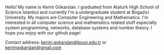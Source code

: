 Hello! My name is Kerim Gökarslan. I graduated from Ataturk High School of Science Istanbul and currently I'm a undergraduate student at Bogazici University. My majors are Computer Engineering and Mathematics. I'm interested in all computer science and mathematics related stuff especially system programming, networks, database systems and number theory. I hope you enjoy with our github page! 

Contact address: kerim.gokarslan@boun.edu.tr or kerimgokarslan@gmail.com